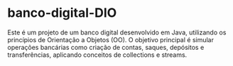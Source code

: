 # banco-digital-DIO
Este é um projeto de um banco digital desenvolvido em Java, utilizando os princípios de Orientação a Objetos (OO). O objetivo principal é simular operações bancárias como criação de contas, saques, depósitos e transferências, aplicando conceitos de collections e streams.
